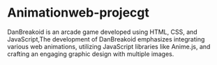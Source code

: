 # Animationweb-projecgt
DanBreakoid is an arcade game developed using HTML, CSS, and JavaScript,The development of DanBreakoid emphasizes integrating various web animations, utilizing JavaScript libraries like Anime.js, and crafting an engaging graphic design with multiple images.
